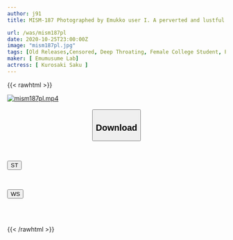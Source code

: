 ```yaml
---
author: j91
title: MISM-187 Photographed by Emukko user I. A perverted and lustful urinal wearing a neat skin was given a full-spec SM training session with a cock in it, and when I played with her vagina thoroughly, she shed tears and thanked me. Liberal arts female college student Iori-chan, 21 years old

url: /was/mism187pl
date: 2020-10-25T23:00:00Z
image: "mism187pl.jpg"
tags: [Old Releases,Censored, Deep Throating, Female College Student, Piss Drinking, Restraints, SM]
maker: [ Emumusume Lab]
actress: [ Kurosaki Saku ]
---
```



{{< rawhtml >}}

<div class="video" data-videoid="0eRDYxQWrYTgaK">
    <a href="javascript:;">
        <img src="/was/mism187pl/mism187pl.jpg" width="WIDTH" height="HEIGHT" alt="mism187pl.mp4" loading="lazy">
    </a>
</div>

<script type="text/javascript" src="https://j91.asia/asset/on-demand-st.js"></script>

<br>
  <link rel="stylesheet" href="https://j91.asia/asset/bs5.css">
  
  <center>
  <button class="btn btn-primary" type="button" data-bs-toggle="collapse" data-bs-target=".multi-collapse" aria-expanded="false" aria-controls="multiCollapseExample1 multiCollapseExample2"><h2>Download</h2></button></center>
</p>
<div class="row">
  <div class="col">
    <div class="collapse multi-collapse" id="multiCollapseExample1">
      <div class="card card-body">
	      	      <br>
<div class="buttons">  
<p><a href="https://streamtape.to/v/0eRDYxQWrYTgaK" target="_blank"><button class="btn-hover color-3"><i class="fa fa-download"></i> ST</button></a></p></div>
    </div>
  </div>
</div>
  <div class="col">
    <div class="collapse multi-collapse" id="multiCollapseExample2">
      <div class="card card-body">
	      <br>
<div class="buttons">
<p><a href="https://wolfstream.tv/kdcb6ug1t7l8" target="_blank"><button class="btn-hover color-8"><i class="fa fa-download"></i> WS</button></a></p></div>
<br><br>
      </div>
    </div>
  </div>
</div>

{{< /rawhtml >}}